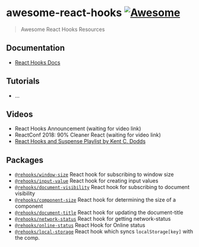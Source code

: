 # awesome-react-hooks [![Awesome](https://awesome.re/badge.svg)](https://awesome.re)

> Awesome React Hooks Resources

## Documentation

- [React Hooks Docs](https://reactjs.org/docs/hooks-intro.html)

## Tutorials

- ...

## Videos

- React Hooks Announcement (waiting for video link)
- ReactConf 2018: 90% Cleaner React (waiting for video link)
- [React Hooks and Suspense Playlist by Kent C. Dodds](https://egghead.io/playlists/react-hooks-and-suspense-650307f2)


## Packages

- [`@rehooks/window-size`](https://github.com/rehooks/window-size) React hook for subscribing to window size
- [`@rehooks/input-value`](https://github.com/rehooks/input-value) React hook for creating input values
- [`@rehooks/document-visibility`](https://github.com/rehooks/document-visibility) React hook for subscribing to document visibility
- [`@rehooks/component-size`](https://github.com/rehooks/component-size) React hook for determining the size of a component
- [`@rehooks/document-title`](https://github.com/rehooks/document-title) React hook for updating the document-title
- [`@rehooks/network-status`](https://github.com/rehooks/network-status) React hook for getting network-status
- [`@rehooks/online-status`](https://github.com/rehooks/online-status) React Hook for Online status
- [`@rehooks/local-storage`](https://github.com/rehooks/local-storage) React hook which syncs `localStorage[key]` with the comp.
